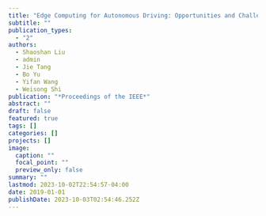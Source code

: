 ```yaml
---
title: "Edge Computing for Autonomous Driving: Opportunities and Challenges"
subtitle: ""
publication_types:
  - "2"
authors:
  - Shaoshan Liu
  - admin
  - Jie Tang
  - Bo Yu
  - Yifan Wang
  - Weisong Shi
publication: "*Proceedings of the IEEE*"
abstract: ""
draft: false
featured: true
tags: []
categories: []
projects: []
image:
  caption: ""
  focal_point: ""
  preview_only: false
summary: ""
lastmod: 2023-10-02T22:54:57-04:00
date: 2019-01-01
publishDate: 2023-10-03T02:54:46.252Z
---
```

